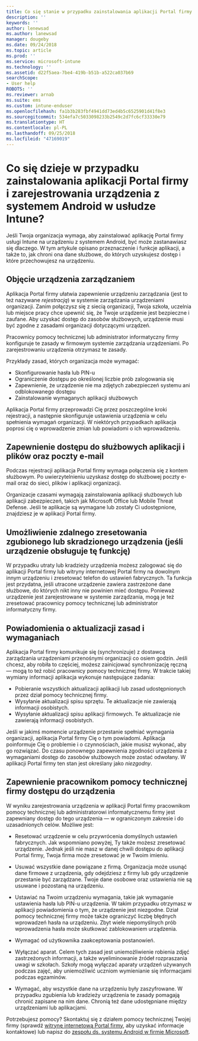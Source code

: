 ```yaml
---
title: Co się stanie w przypadku zainstalowania aplikacji Portal firmy dla systemu Android
description: ''
keywords: ''
author: lenewsad
ms.author: lanewsad
manager: dougeby
ms.date: 09/24/2018
ms.topic: article
ms.prod: ''
ms.service: microsoft-intune
ms.technology: ''
ms.assetid: d22f5aea-7be4-419b-b51b-a522ca037b69
searchScope:
- User help
ROBOTS: ''
ms.reviewer: arnab
ms.suite: ems
ms.custom: intune-enduser
ms.openlocfilehash: fa1b3b283fbf4941dd73ed4b5c6525901d41f8e3
ms.sourcegitcommit: 534efa7c5033098233b2549c2d7fc6cf33330e79
ms.translationtype: HT
ms.contentlocale: pl-PL
ms.lasthandoff: 09/25/2018
ms.locfileid: "47169019"
---
```

# <a name="what-happens-if-you-install-the-company-portal-app-and-enroll-your-android-device-in-intune"></a>Co się dzieje w przypadku zainstalowania aplikacji Portal firmy i zarejestrowania urządzenia z systemem Android w usłudze Intune?

Jeśli Twoja organizacja wymaga, aby zainstalować aplikację Portal firmy usługi Intune na urządzeniu z systemem Android, być może zastanawiasz się dlaczego. W tym artykule opisano przeznaczenie i funkcje aplikacji, a także to, jak chroni ona dane służbowe, do których uzyskujesz dostęp i które przechowujesz na urządzeniu.

## <a name="gets-your-device-managed"></a>Objęcie urządzenia zarządzaniem
Aplikacja Portal firmy ułatwia zapewnienie urządzeniu zarządzania (jest to też nazywane *rejestracją*) w systemie zarządzania urządzeniami organizacji. Zanim połączysz się z siecią organizacji, Twoja szkoła, uczelnia lub miejsce pracy chce upewnić się, że Twoje urządzenie jest bezpieczne i zaufane. Aby uzyskać dostęp do zasobów służbowych, urządzenie musi być zgodne z zasadami organizacji dotyczącymi urządzeń. 

Pracownicy pomocy technicznej lub administrator informatyczny firmy konfiguruje te zasady w firmowym systemie zarządzania urządzeniami. Po zarejestrowaniu urządzenia otrzymasz te zasady. 

Przykłady zasad, których organizacja może wymagać:
* Skonfigurowanie hasła lub PIN-u
* Ograniczenie dostępu po określonej liczbie prób zalogowania się
* Zapewnienie, że urządzenie nie ma zdjętych zabezpieczeń systemu ani odblokowanego dostępu
* Zainstalowanie wymaganych aplikacji służbowych

Aplikacja Portal firmy przeprowadzi Cię przez poszczególne kroki rejestracji, a następnie skonfiguruje ustawienia urządzenia w celu spełnienia wymagań organizacji. W niektórych przypadkach aplikacja poprosi cię o wprowadzenie zmian lub powiadomi o ich wprowadzeniu.

## <a name="gives-you-access-to-work-and-school-apps-work-files-and-email"></a>Zapewnienie dostępu do służbowych aplikacji i plików oraz poczty e-mail
Podczas rejestracji aplikacja Portal firmy wymaga połączenia się z kontem służbowym. Po uwierzytelnieniu uzyskasz dostęp do służbowej poczty e-mail oraz do sieci, plików i aplikacji organizacji. 

Organizacje czasami wymagają zainstalowania aplikacji służbowych lub aplikacji zabezpieczeń, takich jak Microsoft Office lub Mobile Threat Defense. Jeśli te aplikacje są wymagane lub zostały Ci udostępnione, znajdziesz je w aplikacji Portal firmy.

## <a name="lets-you-remotely-reset-a-lost-or-stolen-device-if-device-supports-it"></a>Umożliwienie zdalnego zresetowania zgubionego lub skradzionego urządzenia (jeśli urządzenie obsługuje tę funkcję)
W przypadku utraty lub kradzieży urządzenia możesz zalogować się do aplikacji Portal firmy lub witryny internetowej Portal firmy na dowolnym innym urządzeniu i zresetować telefon do ustawień fabrycznych. Ta funkcja jest przydatna, jeśli utracone urządzenie zawiera zastrzeżone dane służbowe, do których nikt inny nie powinien mieć dostępu. Ponieważ urządzenie jest zarejestrowane w systemie zarządzania, mogą je też zresetować pracownicy pomocy technicznej lub administrator informatyczny firmy.  

## <a name="notifies-you-of-policy-updates-and-requirements"></a>Powiadomienia o aktualizacji zasad i wymaganiach
Aplikacja Portal firmy komunikuje się (synchronizuje) z dostawcą zarządzania urządzeniami przenośnymi organizacji co osiem godzin. Jeśli chcesz, aby robiła to częściej, możesz zainicjować synchronizację ręczną — mogą to też robić pracownicy pomocy technicznej firmy. W trakcie takiej wymiany informacji aplikacja wykonuje następujące zadania:  
* Pobieranie wszystkich aktualizacji aplikacji lub zasad udostępnionych przez dział pomocy technicznej firmy.  
* Wysyłanie aktualizacji spisu sprzętu. Te aktualizacje nie zawierają informacji osobistych.  
* Wysyłanie aktualizacji spisu aplikacji firmowych. Te aktualizacje nie zawierają informacji osobistych.  

Jeśli w jakimś momencie urządzenie przestanie spełniać wymagania organizacji, aplikacja Portal firmy Cię o tym powiadomi. Aplikacja poinformuje Cię o problemie i o czynnościach, jakie musisz wykonać, aby go rozwiązać. Do czasu ponownego zapewnienia zgodności urządzenia z wymaganiami dostęp do zasobów służbowych może zostać odwołany. W aplikacji Portal firmy ten stan jest określany jako *niezgodny*. 

## <a name="permits-company-support-access-to-your-device"></a>Zapewnienie pracownikom pomocy technicznej firmy dostępu do urządzenia
W wyniku zarejestrowania urządzenia w aplikacji Portal firmy pracownikom pomocy technicznej lub administratorowi informatycznemu firmy jest zapewniany dostęp do tego urządzenia — w ograniczonym zakresie i do uzasadnionych celów. Możliwe jest:  

* Resetować urządzenie w celu przywrócenia domyślnych ustawień fabrycznych. Jak wspomniano powyżej, Ty także możesz zresetować urządzenie. Jednak jeśli nie masz w danej chwili dostępu do aplikacji Portal firmy, Twoja firma może zresetować je w Twoim imieniu.  

* Usuwać wszystkie dane powiązane z firmą. Organizacja może usunąć dane firmowe z urządzenia, gdy odejdziesz z firmy lub gdy urządzenie przestanie być zarządzane. Twoje dane osobowe oraz ustawienia nie są usuwane i pozostaną na urządzeniu.  

* Ustawiać na Twoim urządzeniu wymagania, takie jak wymaganie ustawienia hasła lub PIN-u urządzenia. W takim przypadku otrzymasz w aplikacji powiadomienia o tym, że urządzenie jest niezgodne. Dział pomocy technicznej firmy może także ograniczyć liczbę błędnych wprowadzeń hasła na urządzeniu. Zbyt wiele niepomyślnych prób wprowadzenia hasła może skutkować zablokowaniem urządzenia.  

* Wymagać od użytkownika zaakceptowania postanowień.  

* Wyłączać aparat. Celem tych zasad jest uniemożliwienie robienia zdjęć zastrzeżonych informacji, a także wyeliminowanie źródeł rozpraszania uwagi w szkołach. Szkoły mogą wyłączać aparaty urządzeń używanych podczas zajęć, aby uniemożliwić uczniom wymienianie się informacjami podczas egzaminów.  

* Wymagać, aby wszystkie dane na urządzeniu były zaszyfrowane. W przypadku zgubienia lub kradzieży urządzenia te zasady pomagają chronić zapisane na nim dane. Chronią też dane udostępniane między urządzeniami lub aplikacjami.  

Potrzebujesz pomocy? Skontaktuj się z działem pomocy technicznej Twojej firmy (sprawdź [witrynę internetową Portal firmy](https://go.microsoft.com/fwlink/?linkid=2010980), aby uzyskać informacje kontaktowe) lub napisz do <a href="mailto:wintunedroidfbk@microsoft.com?subject=I'm having trouble installing the Company Portal app on my Android device&body=Describe the issue you're experiencing here.">zespołu ds. systemu Android w firmie Microsoft</a>.
